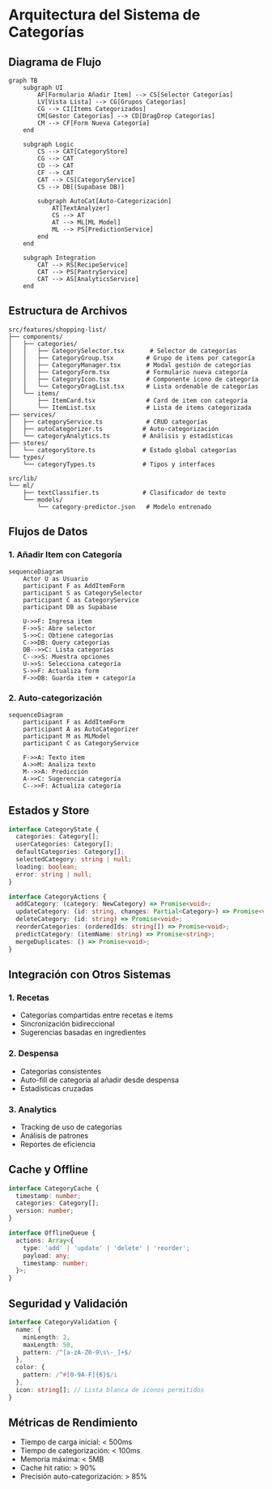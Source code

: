 # Arquitectura del Sistema de Categorías

## Diagrama de Flujo
```mermaid
graph TB
    subgraph UI
        AF[Formulario Añadir Item] --> CS[Selector Categorías]
        LV[Vista Lista] --> CG[Grupos Categorías]
        CG --> CI[Items Categorizados]
        CM[Gestor Categorías] --> CD[DragDrop Categorías]
        CM --> CF[Form Nueva Categoría]
    end

    subgraph Logic
        CS --> CAT[CategoryStore]
        CG --> CAT
        CD --> CAT
        CF --> CAT
        CAT --> CS[CategoryService]
        CS --> DB[(Supabase DB)]
        
        subgraph AutoCat[Auto-Categorización]
            AT[TextAnalyzer]
            CS --> AT
            AT --> ML[ML Model]
            ML --> PS[PredictionService]
        end
    end

    subgraph Integration
        CAT --> RS[RecipeService]
        CAT --> PS[PantryService]
        CAT --> AS[AnalyticsService]
    end
```

## Estructura de Archivos

```
src/features/shopping-list/
├── components/
│   ├── categories/
│   │   ├── CategorySelector.tsx       # Selector de categorías
│   │   ├── CategoryGroup.tsx         # Grupo de items por categoría
│   │   ├── CategoryManager.tsx       # Modal gestión de categorías
│   │   ├── CategoryForm.tsx          # Formulario nueva categoría
│   │   ├── CategoryIcon.tsx          # Componente icono de categoría
│   │   └── CategoryDragList.tsx      # Lista ordenable de categorías
│   └── items/
│       ├── ItemCard.tsx              # Card de item con categoría
│       └── ItemList.tsx              # Lista de items categorizada
├── services/
│   ├── categoryService.ts            # CRUD categorías
│   ├── autoCategorizer.ts           # Auto-categorización
│   └── categoryAnalytics.ts         # Análisis y estadísticas
├── stores/
│   └── categoryStore.ts             # Estado global categorías
└── types/
    └── categoryTypes.ts             # Tipos y interfaces

src/lib/
└── ml/
    ├── textClassifier.ts            # Clasificador de texto
    └── models/
        └── category-predictor.json   # Modelo entrenado
```

## Flujos de Datos

### 1. Añadir Item con Categoría
```mermaid
sequenceDiagram
    Actor U as Usuario
    participant F as AddItemForm
    participant S as CategorySelector
    participant C as CategoryService
    participant DB as Supabase

    U->>F: Ingresa item
    F->>S: Abre selector
    S->>C: Obtiene categorías
    C->>DB: Query categorías
    DB-->>C: Lista categorías
    C-->>S: Muestra opciones
    U->>S: Selecciona categoría
    S->>F: Actualiza form
    F->>DB: Guarda item + categoría
```

### 2. Auto-categorización
```mermaid
sequenceDiagram
    participant F as AddItemForm
    participant A as AutoCategorizer
    participant M as MLModel
    participant C as CategoryService

    F->>A: Texto item
    A->>M: Analiza texto
    M-->>A: Predicción
    A->>C: Sugerencia categoría
    C-->>F: Actualiza categoría
```

## Estados y Store

```typescript
interface CategoryState {
  categories: Category[];
  userCategories: Category[];
  defaultCategories: Category[];
  selectedCategory: string | null;
  loading: boolean;
  error: string | null;
}

interface CategoryActions {
  addCategory: (category: NewCategory) => Promise<void>;
  updateCategory: (id: string, changes: Partial<Category>) => Promise<void>;
  deleteCategory: (id: string) => Promise<void>;
  reorderCategories: (orderedIds: string[]) => Promise<void>;
  predictCategory: (itemName: string) => Promise<string>;
  mergeDuplicates: () => Promise<void>;
}
```

## Integración con Otros Sistemas

### 1. Recetas
- Categorías compartidas entre recetas e items
- Sincronización bidireccional
- Sugerencias basadas en ingredientes

### 2. Despensa
- Categorías consistentes
- Auto-fill de categoría al añadir desde despensa
- Estadísticas cruzadas

### 3. Analytics
- Tracking de uso de categorías
- Análisis de patrones
- Reportes de eficiencia

## Cache y Offline

```typescript
interface CategoryCache {
  timestamp: number;
  categories: Category[];
  version: number;
}

interface OfflineQueue {
  actions: Array<{
    type: 'add' | 'update' | 'delete' | 'reorder';
    payload: any;
    timestamp: number;
  }>;
}
```

## Seguridad y Validación

```typescript
interface CategoryValidation {
  name: {
    minLength: 2,
    maxLength: 50,
    pattern: /^[a-zA-Z0-9\s\-_]+$/
  },
  color: {
    pattern: /^#[0-9A-F]{6}$/i
  },
  icon: string[]; // Lista blanca de iconos permitidos
}
```

## Métricas de Rendimiento

- Tiempo de carga inicial: < 500ms
- Tiempo de categorización: < 100ms
- Memoria máxima: < 5MB
- Cache hit ratio: > 90%
- Precisión auto-categorización: > 85%